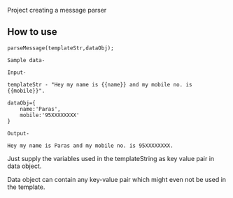 Project creating a message parser


## How to use

```
parseMessage(templateStr,dataObj);

Sample data- 

Input-

templateStr - "Hey my name is {{name}} and my mobile no. is {{mobile}}".

dataObj={
	name:'Paras',
	mobile:'95XXXXXXXX'
}

Output-

Hey my name is Paras and my mobile no. is 95XXXXXXXX.

```

Just supply the variables used in the templateString as key value pair in data object.

Data object can contain any key-value pair which might even not be used in the template.


